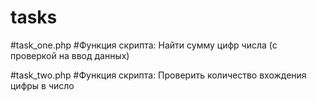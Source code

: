 # tasks

#task_one.php
#Функция скрипта: Найти сумму цифр числа (с проверкой на ввод данных)

#task_two.php
#Функция скрипта: Проверить количество вхождения цифры в число
